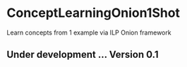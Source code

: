 # ConceptLearningOnion1Shot
Learn concepts from 1 example via ILP Onion framework

## Under development ... Version 0.1
